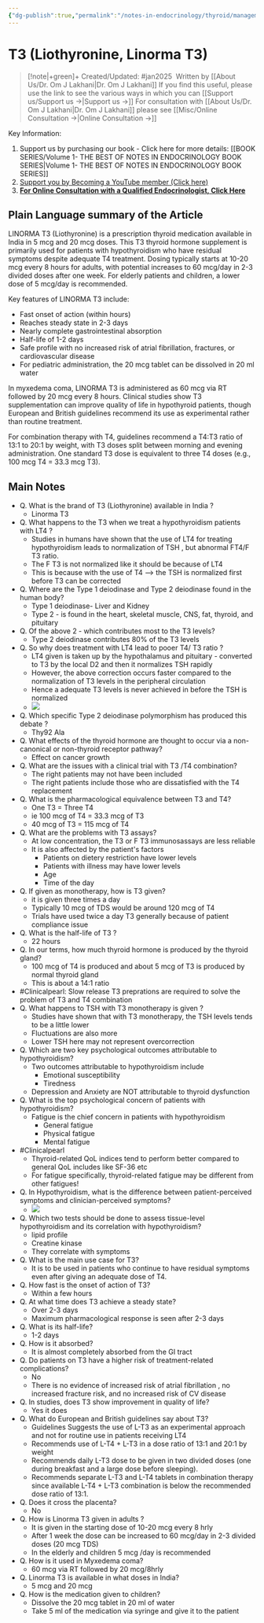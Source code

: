 ```yaml
---
{"dg-publish":true,"permalink":"/notes-in-endocrinology/thyroid/management-of-hypothyroidism/t3-liothyronine/"}
---
```



<script data-goatcounter="https://endocrinologyindia.goatcounter.com/count" async src="//gc.zgo.at/count.js"></script>


# T3 (Liothyronine, Linorma T3)

> [!note|+green]+ Created/Updated: #jan2025 
> Written by [[About Us/Dr. Om J Lakhani\|Dr. Om J Lakhani]]
> If you find this useful, please use the link to see the various ways in which you can [[Support us/Support us →\|Support us →]]
> For consultation with [[About Us/Dr. Om J Lakhani\|Dr. Om J Lakhani]] please see [[Misc/Online Consultation →\|Online Consultation →]]


Key Information:
1. Support us by purchasing our book - Click here for more details: [[BOOK SERIES/Volume 1- THE BEST OF NOTES IN ENDOCRINOLOGY BOOK SERIES\|Volume 1- THE BEST OF NOTES IN ENDOCRINOLOGY BOOK SERIES]]
2. [Support you by Becoming a YouTube member (Click here)](https://www.youtube.com/channel/UC6zQSf7dLDqfQOeM4mNUBTQ/join)
3. [**For Online Consultation with a Qualified Endocrinologist, Click Here**](https://cows-speak-uiv.craft.me/fTC4fveymGpEAJ)

## Plain Language summary of the Article

LINORMA T3 (Liothyronine) is a prescription thyroid medication available in India in 5 mcg and 20 mcg doses. This T3 thyroid hormone supplement is primarily used for patients with hypothyroidism who have residual symptoms despite adequate T4 treatment. Dosing typically starts at 10-20 mcg every 8 hours for adults, with potential increases to 60 mcg/day in 2-3 divided doses after one week. For elderly patients and children, a lower dose of 5 mcg/day is recommended.

Key features of LINORMA T3 include:
- Fast onset of action (within hours)
- Reaches steady state in 2-3 days
- Nearly complete gastrointestinal absorption
- Half-life of 1-2 days
- Safe profile with no increased risk of atrial fibrillation, fractures, or cardiovascular disease
- For pediatric administration, the 20 mcg tablet can be dissolved in 20 ml water

In myxedema coma, LINORMA T3 is administered as 60 mcg via RT followed by 20 mcg every 8 hours. Clinical studies show T3 supplementation can improve quality of life in hypothyroid patients, though European and British guidelines recommend its use as experimental rather than routine treatment.

For combination therapy with T4, guidelines recommend a T4:T3 ratio of 13:1 to 20:1 by weight, with T3 doses split between morning and evening administration. One standard T3 dose is equivalent to three T4 doses (e.g., 100 mcg T4 = 33.3 mcg T3).

## Main Notes 

- Q. What is the brand of  T3 (Liothyronine)  available in India ?
    - Linorma T3
- Q. What happens to the  T3  when we treat a hypothyroidism patients with LT4 ?
    - Studies in humans have shown that the use of LT4 for treating hypothyroidism leads to normalization of  TSH  , but abnormal FT4/F T3  ratio.
    - The F T3  is not normalized like it should be because of LT4
    - This is because with the use of T4 --> the TSH is normalized first before T3 can be corrected 
- Q. Where are the  Type 1 deiodinase  and  Type 2 deiodinase  found in the human body?
    - Type 1 deiodinase- Liver and Kidney
    - Type 2 - is found in the heart, skeletal muscle, CNS, fat, thyroid, and pituitary
- Q. Of the above 2 - which contributes most to the  T3  levels?
    - Type 2 deiodinase contributes 80% of the  T3  levels
- Q. So why does treatment with LT4 lead to pooer T4/ T3  ratio ?
    - LT4 given is taken up by the hypothalamus and pituitary - converted to  T3  by the local D2 and then it normalizes  TSH  rapidly
    - However, the above correction occurs faster compared to the normalization of  T3  levels in the peripheral circulation
    - Hence a adequate  T3  levels is never achieved in before the  TSH  is normalized
    - ![](https://firebasestorage.googleapis.com/v0/b/firescript-577a2.appspot.com/o/imgs%2Fapp%2FMedical_learning%2FbGOt09EudW.png?alt=media&token=e646bfe8-2cbf-49d8-bcc0-6c1b368441bf)
- Q.  Which specific  Type 2 deiodinase  polymorphism has produced this debate ?
    - Thy92 Ala
- Q. What effects of the thyroid hormone are thought to occur via a non-canonical or non-thyroid receptor pathway?
    - Effect on cancer growth
- Q. What are the issues with a clinical trial with  T3 /T4 combination?
    - The right patients may not have been included
    - The right patients include those who are dissatisfied with the T4 replacement
- Q. What is the pharmacological equivalence between  T3  and T4?
    - One  T3  = Three T4
    - ie 100 mcg of T4 = 33.3 mcg of  T3 
    - 40 mcg of  T3  = 115 mcg of T4
- Q.  What are the problems with  T3  assays?
    - At low concentration, the  T3  or F T3  immunosassays are less reliable
    - It is also affected by the patient's factors
        - Patients on dietery restriction have lower levels
        - Patients with illness may have lower levels
        - Age
        - Time of the day
- Q. If given as monotherapy, how is  T3  given?
    - it is given three times a day
    - Typically 10 mcg of TDS would be around 120 mcg of T4
    - Trials have used twice a day  T3  generally because of patient compliance issue
- Q. What is the half-life of  T3 ?
    - 22 hours
- Q. In our terms, how much thyroid hormone is produced by the thyroid gland?
    - 100 mcg of T4 is produced and about 5 mcg of  T3  is produced by normal thyroid gland
    - This is about a 14:1 ratio
- #Clinicalpearl: Slow release  T3  preprations are required to solve the problem of  T3  and T4 combination
- Q. What happens to  TSH  with  T3  monotherapy is given ?
    - Studies have shown that with  T3  monotherapy, the  TSH  levels tends to be a little lower
    - Fluctuations are also more
    - Lower  TSH  here may not represent overcorrection
- Q. Which are two key psychological outcomes attributable to hypothyroidism?
    - Two outcomes attributable to hypothyroidism include
        - Emotional susceptibility
        - Tiredness
    - Depression and Anxiety are NOT attributable to thyroid dysfunction
- Q. What is the top psychological concern of patients with hypothyroidism?
    - Fatigue is the chief concern in patients with hypothyroidism
        - General fatigue
        - Physical fatigue
        - Mental fatigue
- #Clinicalpearl
    - Thyroid-related QoL indices tend to perform better compared to general QoL includes like SF-36 etc
    - For fatigue specifically, thyroid-related fatigue may be different from other fatigues!
- Q. In Hypothyroidism, what is the difference between patient-perceived symptoms and clinician-perceived symptoms?
    - ![](https://firebasestorage.googleapis.com/v0/b/firescript-577a2.appspot.com/o/imgs%2Fapp%2FMedical_learning%2FQ1hlKZlyX1.png?alt=media&token=3475c68f-db3a-438a-8188-13447a5e3b15)
- Q. Which two tests should be done to assess tissue-level hypothyroidism and its correlation with hypothyroidism?
    -  lipid profile 
    -  Creatine kinase 
    - They correlate with symptoms
- Q. What is the main use case for T3?
    - It is to be used in patients who continue to have residual symptoms even after giving an adequate dose of T4. 
- Q. How fast is the onset of action of T3?
    - Within a few hours
- Q. At what time does T3 achieve a steady state?
    - Over 2-3 days
    - Maximum pharmacological response is seen after 2-3 days 
- Q. What is its half-life?
    - 1-2 days
- Q. How is it absorbed?
    - It is almost completely absorbed from the GI tract 
- Q. Do patients on T3 have a higher risk of treatment-related complications?
    - No
    - There is no evidence of increased risk of  atrial fibrillation , no increased fracture risk, and no increased risk of CV disease 
- Q. In studies, does T3 show improvement in quality of life?
    - Yes it does 
- Q. What do European and British guidelines say about T3?
    - Guidelines Suggests the use of L-T3 as an experimental approach and not for routine use in patients receiving LT4
    - Recommends use of L-T4 + L-T3 in a dose ratio of 13:1 and 20:1 by weight
    - Recommends daily L-T3 dose to be given in two divided doses (one during breakfast and a large dose before sleeping).
    - Recommends separate L-T3 and L-T4 tablets in combination therapy since available L-T4 + L-T3 combination is below the recommended dose ratio of 13:1.
- Q. Does it cross the placenta?
    - No
- Q. How is  Linorma T3  given in adults ?
    - It is given in the starting dose of 10-20 mcg every 8 hrly
    - After 1 week the dose can be increased to 60 mcg/day in 2-3 divided doses (20 mcg TDS)
    - In the elderly and children 5 mcg /day is recommended
- Q. How is it used in  Myxedema  coma?
    - 60 mcg via RT followed by 20 mcg/8hrly
- Q.  Linorma T3  is available in what doses in India?
    - 5 mcg and 20 mcg
- Q. How is the medication given to children?
    - Dissolve the 20 mcg tablet in 20 ml of water 
    - Take 5 ml of the medication via syringe and give it to the patient 
